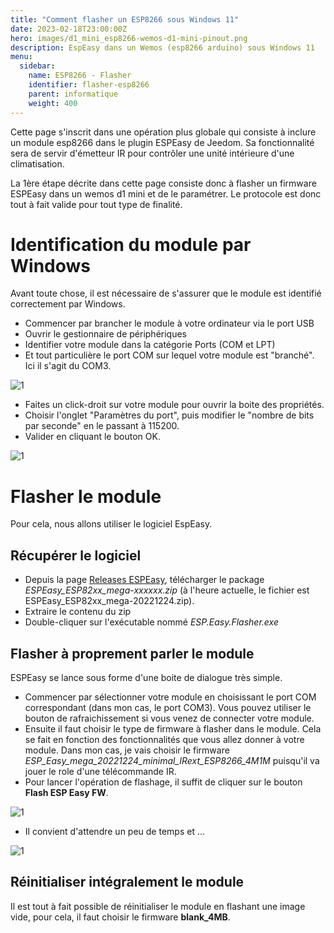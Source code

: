 ```yaml
---
title: "Comment flasher un ESP8266 sous Windows 11"
date: 2023-02-18T23:00:00Z
hero: images/d1_mini_esp8266-wemos-d1-mini-pinout.png
description: EspEasy dans un Wemos (esp8266 arduino) sous Windows 11
menu:
  sidebar:
    name: ESP8266 - Flasher
    identifier: flasher-esp8266
    parent: informatique
    weight: 400
---
```



Cette page s'inscrit dans une opération plus globale qui consiste à inclure un module esp8266 dans le plugin ESPEasy de Jeedom. Sa fonctionnalité sera de servir d'émetteur IR pour contrôler une unité intérieure d'une climatisation.

La 1ère étape décrite dans cette page consiste donc à flasher un firmware ESPEasy dans un wemos d1 mini et de le paramétrer. Le protocole est donc tout à fait valide pour tout type de finalité.

# Identification du module par Windows

Avant toute chose, il est nécessaire de s'assurer que le module est identifié correctement par Windows.

* Commencer par brancher le module à votre ordinateur via le port USB
* Ouvrir le gestionnaire de périphériques
* Identifier votre module dans la catégorie Ports (COM et LPT)
* Et tout particulière le port COM sur lequel votre module est "branché". Ici il s'agit du COM3.

![1](images/esp8266_1.png)

* Faites un click-droit sur votre module pour ouvrir la boite des propriétés.
* Choisir l'onglet "Paramètres du port", puis modifier le "nombre de bits par seconde" en le passant à 115200.
* Valider en cliquant le bouton OK.

![1](images/esp8266_3.png)


# Flasher le module

Pour cela, nous allons utiliser le logiciel EspEasy.


## Récupérer le logiciel

* Depuis la page [Releases ESPEasy](https://github.com/letscontrolit/ESPEasy/releases), télécharger le package _ESPEasy_ESP82xx_mega-xxxxxx.zip_ (à l'heure actuelle, le fichier est ESPEasy_ESP82xx_mega-20221224.zip).
* Extraire le contenu du zip
* Double-cliquer sur l'exécutable nommé *ESP.Easy.Flasher.exe*


## Flasher à proprement parler le module

ESPEasy se lance sous forme d'une boite de dialogue très simple.

* Commencer par sélectionner votre module en choisissant le port COM correspondant (dans mon cas, le port COM3). Vous pouvez utiliser le bouton de rafraichissement si vous venez de connecter votre module.
* Ensuite il faut choisir le type de firmware à flasher dans le module. Cela se fait en fonction des fonctionnalités que vous allez donner à votre module.
Dans mon cas, je vais choisir le firmware *ESP_Easy_mega_20221224_minimal_IRext_ESP8266_4M1M* puisqu'il va jouer le role d'une télécommande IR.
* Pour lancer l'opération de flashage, il suffit de cliquer sur le bouton **Flash ESP Easy FW**.

![1](images/esp8266_4.png)

* Il convient d'attendre un peu de temps et ...

![1](images/esp8266_2.png)


## Réinitialiser intégralement le module

Il est tout à fait possible de réinitialiser le module en flashant une image vide, pour cela, il faut choisir le firmware **blank_4MB**.
